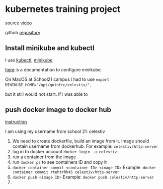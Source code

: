 # kubernetes training project

source [video](https://youtu.be/U7FoyJVSH-c?si=3suC4sogaF94CenR)

github [repository](https://github.com/ktsstudio/devops_k8s_deploy_webinar)

## Install minikube and kubectl

I use [kubectl](https://kubernetes.io/docs/reference/kubectl/), [minikube](https://minikube.sigs.k8s.io/docs/start/)

[here](https://minikube.sigs.k8s.io/docs/handbook/config/) is a documentation to configure minikube.

On MacOS at School21 campus i had to use `export MINIKUBE_HOME="/opt/goinfre/celestiv/"`,

but it still would not start. If i was able to 


## push docker image to docker hub

[instruction](https://docs.docker.com/reference/cli/docker/image/push/)

I am using my username from school 21: celestiv

1. We need to create dockerfile, build an image from it. Image should contain username from dockerhub.
For example: `celestiv/http-server`
2. log in to docker account
`docker login -u celestiv`
3. run a container from the image
4. run `docker ps` to see containers ID and copy it
5. `docker container commit <container ID> <image ID>`
Example: `docker container commit rtehtrhh45 celestiv/http-server`
6. `docker push <image ID>`
Example: `docker push celestiv/http-server`
7. 